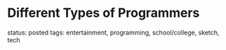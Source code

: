 # Different Types of Programmers

status: posted
tags: entertainment, programming, school/college, sketch, tech